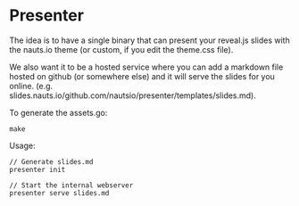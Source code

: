 # Presenter
The idea is to have a single binary that can present your reveal.js slides with the nauts.io theme (or custom, if you edit the theme.css file). 

We also want it to be a hosted service where you can add a markdown file hosted on github (or somewhere else) and it will serve the slides for you online. (e.g. slides.nauts.io/github.com/nautsio/presenter/templates/slides.md).

To generate the assets.go:
```
make
```

Usage:
```
// Generate slides.md
presenter init

// Start the internal webserver
presenter serve slides.md
```

